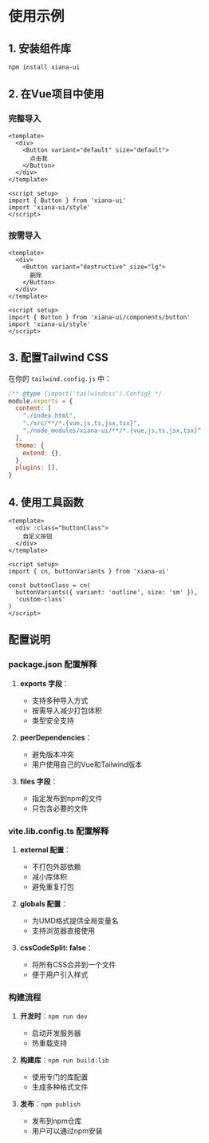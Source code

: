 # 使用示例

## 1. 安装组件库

```bash
npm install xiana-ui
```

## 2. 在Vue项目中使用

### 完整导入
```vue
<template>
  <div>
    <Button variant="default" size="default">
      点击我
    </Button>
  </div>
</template>

<script setup>
import { Button } from 'xiana-ui'
import 'xiana-ui/style'
</script>
```

### 按需导入
```vue
<template>
  <div>
    <Button variant="destructive" size="lg">
      删除
    </Button>
  </div>
</template>

<script setup>
import { Button } from 'xiana-ui/components/button'
import 'xiana-ui/style'
</script>
```

## 3. 配置Tailwind CSS

在你的 `tailwind.config.js` 中：

```javascript
/** @type {import('tailwindcss').Config} */
module.exports = {
  content: [
    "./index.html",
    "./src/**/*.{vue,js,ts,jsx,tsx}",
    "./node_modules/xiana-ui/**/*.{vue,js,ts,jsx,tsx}"
  ],
  theme: {
    extend: {},
  },
  plugins: [],
}
```

## 4. 使用工具函数

```vue
<template>
  <div :class="buttonClass">
    自定义按钮
  </div>
</template>

<script setup>
import { cn, buttonVariants } from 'xiana-ui'

const buttonClass = cn(
  buttonVariants({ variant: 'outline', size: 'sm' }),
  'custom-class'
)
</script>
```

## 配置说明

### package.json 配置解释

1. **exports 字段**：
   - 支持多种导入方式
   - 按需导入减少打包体积
   - 类型安全支持

2. **peerDependencies**：
   - 避免版本冲突
   - 用户使用自己的Vue和Tailwind版本

3. **files 字段**：
   - 指定发布到npm的文件
   - 只包含必要的文件

### vite.lib.config.ts 配置解释

1. **external 配置**：
   - 不打包外部依赖
   - 减小库体积
   - 避免重复打包

2. **globals 配置**：
   - 为UMD格式提供全局变量名
   - 支持浏览器直接使用

3. **cssCodeSplit: false**：
   - 将所有CSS合并到一个文件
   - 便于用户引入样式

### 构建流程

1. **开发时**：`npm run dev`
   - 启动开发服务器
   - 热重载支持

2. **构建库**：`npm run build:lib`
   - 使用专门的库配置
   - 生成多种格式文件

3. **发布**：`npm publish`
   - 发布到npm仓库
   - 用户可以通过npm安装 